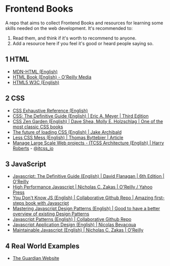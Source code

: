 # Frontend Books

A repo that aims to collect Frontend Books and resources for learning some skills needed on the web development. It's recommended to:


1. Read them, and think if it's worth to recommend to anyone.
2. Add a resource here if you feel it's good or heard people saying so.


## 1 HTML

* [MDN-HTML (English)](https://developer.mozilla.org/en-US/docs/Web/Guide/HTML/HTML5)
* [HTML Book (English) - O'Reilly Media](http://oreillymedia.github.io/HTMLBook/)
* [HTML5 W3C (English)](https://www.w3.org/TR/html5/)


## 2 CSS

* [CSS Exhaustive Reference (English)](https://developer.mozilla.org/en-US/docs/Web/CSS/Reference)
* [CSS: The Definitive Guide (English) | Eric A. Meyer | Third Edition](http://meyerweb.com/eric/books/css-tdg/)
* [CSS Zen Garden (English) | Dave Shea, Molly E. Holzschlag | One of the most classic CSS books](https://www.amazon.com/Zen-CSS-Design-Visual-Enlightenment/dp/0321303474?ie=UTF8&redirect=true&tag=mezzoblue-20)
* [The future of loading CSS (English) | Jake Archibald](https://jakearchibald.com/2016/link-in-body/)
* [Less CSS Mess (English) | Thomas Byttebier | Article](http://thomasbyttebier.be/blog/less-css-mess)
* [Manage Large Scale Web projects - ITCSS Architecture (English) | Harry Roberts](http://www.creativebloq.com/web-design/manage-large-scale-web-projects-new-css-architecture-itcss-41514731) - [@itcss_io](https://twitter.com/itcss_io)


## 3 JavaScript

* [Javascript: The Definitive Guide (English) | David Flanagan | 6th Edition | O'Reilly](http://shop.oreilly.com/product/9780596805531.do)
* [High Performance Javascript | Nicholas C. Zakas |  O'Reilly / Yahoo Press](http://shop.oreilly.com/product/9780596802806.do)
* [You Don't Know JS (English) | Collaborative Github Repo | Amazing first-steps book with Javascript](https://github.com/getify/You-Dont-Know-JS/)
* [Mastering Javascript Design Patterns (English) | Good to have a better overview of existing Design Patterns](https://www.amazon.com/Mastering-JavaScript-Design-Patterns-Simon/dp/1783987987)
* [Javascript Patterns (English) | Collaborative Github Repo](https://github.com/shichuan/javascript-patterns)
* [Javascript Application Design (English) | Nicolas Bevacqua](https://www.manning.com/books/javascript-application-design)
* [Maintainable Javascript (English) | Nicholas C. Zakas | O'Reilly](http://shop.oreilly.com/product/0636920025245.do)


## 4 Real World Examples

* [The Guardian Website](https://github.com/guardian/frontend)
